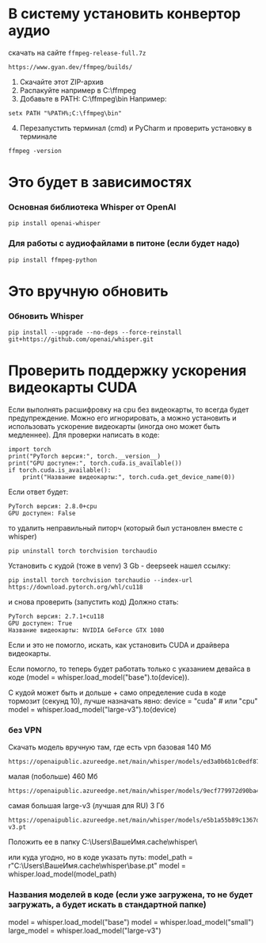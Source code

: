# В систему установить конвертор аудио
скачать на сайте `ffmpeg-release-full.7z`
```
https://www.gyan.dev/ffmpeg/builds/
```

1. Скачайте этот ZIP-архив
2. Распакуйте например в C:\ffmpeg
3. Добавьте в PATH: C:\ffmpeg\bin
Например:
```
setx PATH "%PATH%;C:\ffmpeg\bin"
```
4. Перезапустить терминал (cmd) и PyCharm и проверить установку в терминале
```
ffmpeg -version

```

# Это будет в зависимостях
### Основная библиотека Whisper от OpenAI
```
pip install openai-whisper
```

### Для работы с аудиофайлами в питоне (если будет надо)
```
pip install ffmpeg-python
```

# Это вручную обновить
### Обновить Whisper
```
pip install --upgrade --no-deps --force-reinstall git+https://github.com/openai/whisper.git
```

# Проверить поддержку ускорения видеокарты CUDA
Если выполнять расшифровку на cpu без видеокарты, то всегда будет предупреждение.
Можно его игнорировать, а можно установить и использовать ускорение видеокарты (иногда оно может быть медленнее).
Для проверки написать в коде:
```
import torch
print("PyTorch версия:", torch.__version__)
print("GPU доступен:", torch.cuda.is_available())
if torch.cuda.is_available():
    print("Название видеокарты:", torch.cuda.get_device_name(0))
```
Если ответ будет:
```
PyTorch версия: 2.8.0+cpu
GPU доступен: False
```
то удалить неправильный питорч (который был установлен вместе с whisper)
```
pip uninstall torch torchvision torchaudio
```
Установить с кудой (тоже в venv) 3 Gb - deepseek нашел ссылку:
```
pip install torch torchvision torchaudio --index-url https://download.pytorch.org/whl/cu118
```
и снова проверить (запустить код)
Должно стать:
```
PyTorch версия: 2.7.1+cu118
GPU доступен: True
Название видеокарты: NVIDIA GeForce GTX 1080
```
Если и это не помогло, искать, как установить CUDA и драйвера видеокарты.

Если помогло, то теперь будет работать только с указанием девайса в коде (model = whisper.load_model("base").to(device)).

С кудой может быть и дольше + само определение cuda в коде тормозит (секунд 10),
лучше назначать явно:
device = "cuda"  # или "cpu"
model = whisper.load_model("large-v3").to(device)

### без VPN
Скачать модель вручную там, где есть vpn
базовая 140 Мб
```
https://openaipublic.azureedge.net/main/whisper/models/ed3a0b6b1c0edf879ad9b11b1af5a0e6ab5db9205f891f668f8b0e6c6326e34e/base.pt
```
малая (побольше) 460 Мб
```
https://openaipublic.azureedge.net/main/whisper/models/9ecf779972d90ba49c06d968637d720dd632c55bbf19d441fb42bf17a411e794/small.pt
```
самая большая large-v3 (лучшая для RU) 3 Гб
```
https://openaipublic.azureedge.net/main/whisper/models/e5b1a55b89c1367dacf97e3e19bfd829a01529dbfdeefa8caeb59b3f1b81dadb/large-v3.pt
```

Положить ее в папку
C:\Users\ВашеИмя\.cache\whisper\

или куда угодно, но в коде указать путь:
model_path = r"C:\Users\ВашеИмя\.cache\whisper\base.pt"
model = whisper.load_model(model_path)

### Названия моделей в коде (если уже загружена, то не будет загружать, а будет искать в стандартной папке)
model = whisper.load_model("base")
model = whisper.load_model("small")
large_model = whisper.load_model("large-v3")
